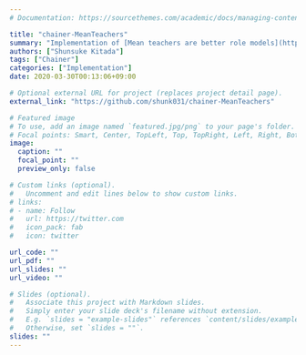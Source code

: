 ```yaml
---
# Documentation: https://sourcethemes.com/academic/docs/managing-content/

title: "chainer-MeanTeachers"
summary: "Implementation of [Mean teachers are better role models](https://arxiv.org/abs/1703.01780) in Chainer."
authors: ["Shunsuke Kitada"]
tags: ["Chainer"]
categories: ["Implementation"]
date: 2020-03-30T00:13:06+09:00

# Optional external URL for project (replaces project detail page).
external_link: "https://github.com/shunk031/chainer-MeanTeachers"

# Featured image
# To use, add an image named `featured.jpg/png` to your page's folder.
# Focal points: Smart, Center, TopLeft, Top, TopRight, Left, Right, BottomLeft, Bottom, BottomRight.
image:
  caption: ""
  focal_point: ""
  preview_only: false

# Custom links (optional).
#   Uncomment and edit lines below to show custom links.
# links:
# - name: Follow
#   url: https://twitter.com
#   icon_pack: fab
#   icon: twitter

url_code: ""
url_pdf: ""
url_slides: ""
url_video: ""

# Slides (optional).
#   Associate this project with Markdown slides.
#   Simply enter your slide deck's filename without extension.
#   E.g. `slides = "example-slides"` references `content/slides/example-slides.md`.
#   Otherwise, set `slides = ""`.
slides: ""
---
```

